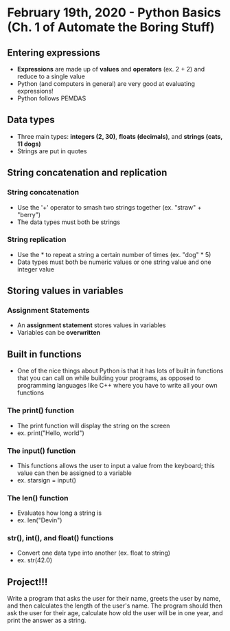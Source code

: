 # February 19th, 2020 - Python Basics (Ch. 1 of Automate the Boring Stuff)

## Entering expressions

- **Expressions** are made up of **values** and **operators** (ex. 2 + 2) and reduce to a single value
- Python (and computers in general) are very good at evaluating expressions!
- Python follows PEMDAS

## Data types

- Three main types: **integers (2, 30)**, **floats (decimals)**, and **strings (cats, 11 dogs)**
- Strings are put in quotes

## String concatenation and replication

### String concatenation

- Use the '+' operator to smash two strings together (ex. "straw" + "berry")
- The data types must both be strings

### String replication

- Use the * to repeat a string a certain number of times (ex. "dog" * 5)
- Data types must both be numeric values or one string value and one integer value

## Storing values in variables

### Assignment Statements

- An **assignment statement** stores values in variables
- Variables can be **overwritten**

## Built in functions

- One of the nice things about Python is that it has lots of built in functions that you can call on while building your programs, as opposed to programming languages like C++ where you have to write all your own functions

### The print() function

- The print function will display the string on the screen
- ex. print("Hello, world")

### The input() function

- This functions allows the user to input a value from the keyboard; this value can then be assigned to a variable
- ex. starsign = input()

### The len() function

- Evaluates how long a string is
- ex. len("Devin")

### str(), int(), and float() functions

- Convert one data type into another (ex. float to string)
- ex. str(42.0)

## Project!!!

Write a program that asks the user for their name, greets the user by name, and then calculates the length of the user's name. The program should then ask the user for their age, calculate how old the user will be in one year, and print the answer as a string.

